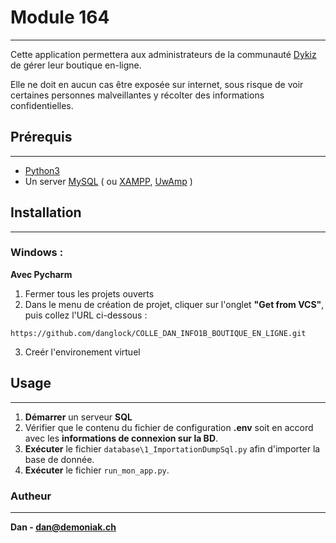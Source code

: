 # Module 164
***

Cette application permettera aux administrateurs de la communauté [Dykiz](https://discord.gg/vb2sFv8Fv9) de gérer leur boutique en-ligne.

Elle ne doit en aucun cas être exposée sur internet, sous risque de voir certaines personnes malveillantes y récolter des informations confidentielles.

## Prérequis
***
- [Python3](https://www.python.org/downloads/)
- Un server [MySQL](https://dev.mysql.com/downloads/) ( ou [XAMPP](https://www.apachefriends.org/fr/index.html), [UwAmp](https://www.uwamp.com/en/?page=download) )



## Installation
***
### Windows :
**Avec Pycharm**
 
1. Fermer tous les projets ouverts
2. Dans le menu de création de projet, cliquer sur l'onglet **"Get from VCS"**, puis collez l'URL ci-dessous :
```commandline
https://github.com/danglock/COLLE_DAN_INFO1B_BOUTIQUE_EN_LIGNE.git
```
3. Creér l'environement virtuel



## Usage
***
1. **Démarrer** un serveur **SQL**
2. Vérifier que le contenu du fichier de configuration **.env** soit en accord avec les **informations de connexion sur la BD**.
3. **Exécuter** le fichier ``database\1_ImportationDumpSql.py``  afin d'importer la base de donnée.
4. **Exécuter** le fichier ``run_mon_app.py``.



### Autheur
***
**Dan - dan@demoniak.ch**
